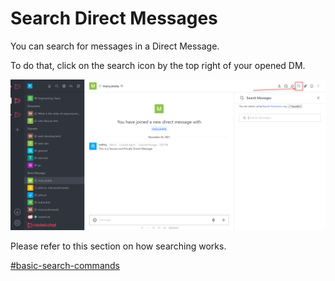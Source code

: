 # Search Direct Messages

You can search for messages in a Direct Message.&#x20;

To do that, click on the search icon by the top right of your opened DM.

![](<../../../../.gitbook/assets/image (646).png>)

Please refer to this section on how searching works.

[#basic-search-commands](../../channels/channel-actions/search-messages-in-a-channel.md#basic-search-commands "mention")
